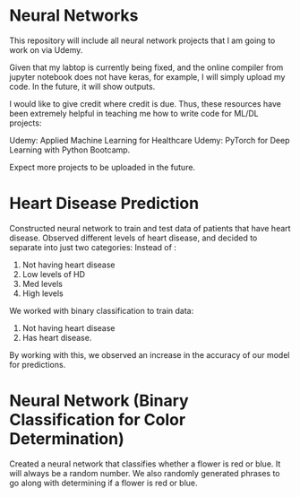 # Neural Networks
This repository will include all neural network projects that I am going to work on via Udemy.

Given that my labtop is currently being fixed, and the online compiler from jupyter notebook does not have keras,
for example, I will simply upload my code. In the future, it will show outputs.

I would like to give credit where credit is due.
Thus, these resources have been extremely helpful in teaching me how to write code for ML/DL projects:

Udemy: Applied Machine Learning for Healthcare
Udemy: PyTorch for Deep Learning with Python Bootcamp.

Expect more projects to be uploaded in the future.

# Heart Disease Prediction

Constructed neural network to train and test data of patients that have heart disease.
Observed different levels of heart disease, and decided to separate into just two categories:
Instead of :
1) Not having heart disease
2) Low levels of HD
3) Med levels
4) High levels

We worked with binary classification to train data:

1) Not having heart disease
2) Has heart disease.

By working with this, we observed an increase in the accuracy of our model for predictions.

# Neural Network (Binary Classification for Color Determination)

Created a neural network that classifies whether a flower is red or blue.
It will always be a random number. We also randomly generated phrases to go along with determining if a flower is red or blue.

